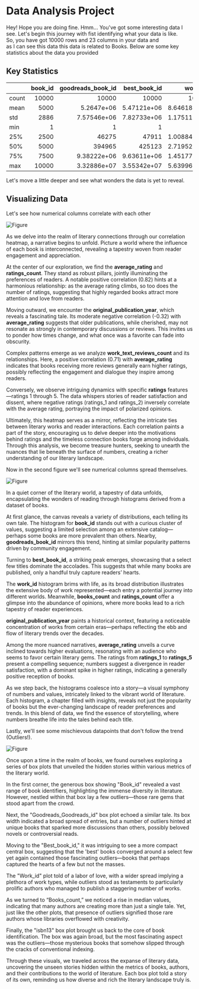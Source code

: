 
# Data Analysis Project 
Hey! Hope you are doing fine. Hmm... You've got some interesting data I  
see. Let's begin this journey with fist identifying what your data is like.  
So, you have got 10000 rows and 23 columns in your data and  
as I can see this data this data is related to Books. Below are some key  
statistics about the data you provided

## Key Statistics
|       |   book_id |   goodreads_book_id |     best_book_id |         work_id |   books_count |         isbn13 |   original_publication_year |   average_rating |    ratings_count |   work_ratings_count |   work_text_reviews_count |   ratings_1 |   ratings_2 |   ratings_3 |      ratings_4 |       ratings_5 |
|:------|----------:|--------------------:|-----------------:|----------------:|--------------:|---------------:|----------------------------:|-----------------:|-----------------:|---------------------:|--------------------------:|------------:|------------:|------------:|---------------:|----------------:|
| count |     10000 |     10000           |  10000           | 10000           |         10000 | 9415           |                        9979 |            10000 |  10000           |      10000           |                     10000 |       10000 |       10000 |       10000 | 10000          | 10000           |
| mean  |      5000 |         5.2647e+06  |      5.47121e+06 |     8.64618e+06 |            75 |    9.75504e+12 |                        1981 |                4 |  54001           |      59687           |                      2919 |        1345 |        3110 |       11475 | 19965          | 23789           |
| std   |      2886 |         7.57546e+06 |      7.82733e+06 |     1.17511e+07 |           170 |    4.42862e+11 |                         152 |                0 | 157369           |     167803           |                      6124 |        6635 |        9717 |       28546 | 51447          | 79768           |
| min   |         1 |         1           |      1           |    87           |             1 |    1.9517e+08  |                       -1750 |                2 |   2716           |       5510           |                         3 |          11 |          30 |         323 |   750          |   754           |
| 25%   |      2500 |     46275           |  47911           |     1.00884e+06 |            23 |    9.78032e+12 |                        1990 |                3 |  13568           |      15438           |                       694 |         196 |         656 |        3112 |  5405          |  5334           |
| 50%   |      5000 |    394965           | 425123           |     2.71952e+06 |            40 |    9.78045e+12 |                        2004 |                4 |  21155           |      23832           |                      1402 |         391 |        1163 |        4894 |  8269          |  8836           |
| 75%   |      7500 |         9.38222e+06 |      9.63611e+06 |     1.45177e+07 |            67 |    9.78083e+12 |                        2011 |                4 |  41053           |      45915           |                      2744 |         885 |        2353 |        9287 | 16023          | 17304           |
| max   |     10000 |         3.32886e+07 |      3.55342e+07 |     5.63996e+07 |          3455 |    9.79001e+12 |                        2017 |                4 |      4.78065e+06 |          4.94236e+06 |                    155254 |      456191 |      436802 |      793319 |     1.4813e+06 |     3.01154e+06 |  
  
Let's move a little deeper and see what wonders the data is yet to reveal.
  
## Visualizing Data
Let's see how numerical columns correlate with each other  
  
![Figure](./corr_hmap.png)

  
As we delve into the realm of literary connections through our correlation heatmap, a narrative begins to unfold. Picture a world where the influence of each book is interconnected, revealing a tapestry woven from reader engagement and appreciation.

At the center of our exploration, we find the **average_rating** and **ratings_count**. They stand as robust pillars, jointly illuminating the preferences of readers. A notable positive correlation (0.82) hints at a harmonious relationship: as the average rating climbs, so too does the number of ratings, suggesting that highly regarded books attract more attention and love from readers.

Moving outward, we encounter the **original_publication_year**, which reveals a fascinating tale. Its moderate negative correlation (-0.32) with **average_rating** suggests that older publications, while cherished, may not resonate as strongly in contemporary discussions or reviews. This invites us to ponder how times change, and what once was a favorite can fade into obscurity.

Complex patterns emerge as we analyze **work_text_reviews_count** and its relationships. Here, a positive correlation (0.71) with **average_rating** indicates that books receiving more reviews generally earn higher ratings, possibly reflecting the engagement and dialogue they inspire among readers.

Conversely, we observe intriguing dynamics with specific **ratings** features—ratings 1 through 5. The data whispers stories of reader satisfaction and dissent, where negative ratings (ratings_1 and ratings_2) inversely correlate with the average rating, portraying the impact of polarized opinions.

Ultimately, this heatmap serves as a mirror, reflecting the intricate ties between literary works and reader interactions. Each correlation paints a part of the story, encouraging us to delve deeper into the motivations behind ratings and the timeless connection books forge among individuals. Through this analysis, we become treasure hunters, seeking to unearth the nuances that lie beneath the surface of numbers, creating a richer understanding of our literary landscape. 

Now in the second figure we'll see numerical columns spread themselves.  
  
![Figure](./histogram.png)

  
In a quiet corner of the literary world, a tapestry of data unfolds, encapsulating the wonders of reading through histograms derived from a dataset of books. 

At first glance, the canvas reveals a variety of distributions, each telling its own tale. The histogram for **book_id** stands out with a curious cluster of values, suggesting a limited selection among an extensive catalog—perhaps some books are more prevalent than others. Nearby, **goodreads_book_id** mirrors this trend, hinting at similar popularity patterns driven by community engagement.

Turning to **best_book_id**, a striking peak emerges, showcasing that a select few titles dominate the accolades. This suggests that while many books are published, only a handful truly capture readers’ hearts.

The **work_id** histogram brims with life, as its broad distribution illustrates the extensive body of work represented—each entry a potential journey into different worlds. Meanwhile, **books_count** and **ratings_count** offer a glimpse into the abundance of opinions, where more books lead to a rich tapestry of reader experiences.

**original_publication_year** paints a historical context, featuring a noticeable concentration of works from certain eras—perhaps reflecting the ebb and flow of literary trends over the decades. 

Among the more nuanced narratives, **average_rating** unveils a curve inclined towards higher evaluations, resonating with an audience who seems to favor certain literary gems. The ratings from **ratings_1** to **ratings_5** present a compelling sequence; numbers suggest a divergence in reader satisfaction, with a dominant spike in higher ratings, indicating a generally positive reception of books.

As we step back, the histograms coalesce into a story—a visual symphony of numbers and values, intricately linked to the vibrant world of literature. Each histogram, a chapter filled with insights, reveals not just the popularity of books but the ever-changing landscape of reader preferences and trends. In this blend of data, we find the essence of storytelling, where numbers breathe life into the tales behind each title.

Lastly, we'll see some mischievous datapoints that don't follow the trend (Outliers!).  
  
![Figure](./box_plot.png)

  
Once upon a time in the realm of books, we found ourselves exploring a series of box plots that unveiled the hidden stories within various metrics of the literary world. 

In the first corner, the generous box showing "Book_id" revealed a vast range of book identifiers, highlighting the immense diversity in literature. However, nestled within that box lay a few outliers—those rare gems that stood apart from the crowd. 

Next, the "Goodreads_Goodreads_id" box plot echoed a similar tale. Its box width indicated a broad spread of entries, but a number of outliers hinted at unique books that sparked more discussions than others, possibly beloved novels or controversial reads.

Moving to the "Best_book_id," it was intriguing to see a more compact central box, suggesting that the 'best' books converged around a select few yet again contained those fascinating outliers—books that perhaps captured the hearts of a few but not the masses.

The "Work_id" plot told of a labor of love, with a wider spread implying a plethora of work types, while outliers stood as testaments to particularly prolific authors who managed to publish a staggering number of works.

As we turned to “Books_count,” we noticed a rise in median values, indicating that many authors are creating more than just a single tale. Yet, just like the other plots, that presence of outliers signified those rare authors whose libraries overflowed with creativity.

Finally, the "isbn13" box plot brought us back to the core of book identification. The box was again broad, but the most fascinating aspect was the outliers—those mysterious books that somehow slipped through the cracks of conventional indexing.

Through these visuals, we traveled across the expanse of literary data, uncovering the unseen stories hidden within the metrics of books, authors, and their contributions to the world of literature. Each box plot told a story of its own, reminding us how diverse and rich the literary landscape truly is.

